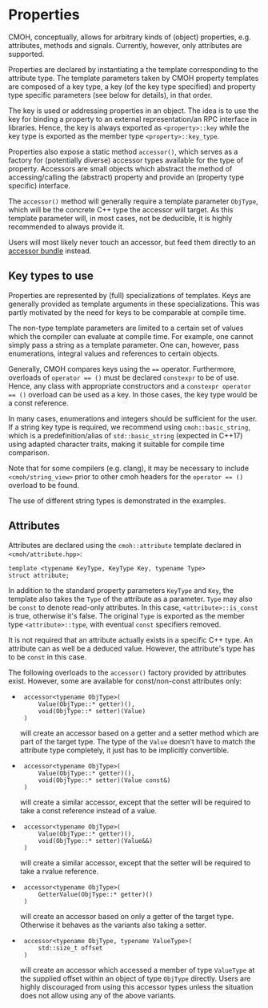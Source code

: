 Properties
==========

CMOH, conceptually, allows for arbitrary kinds of (object) properties,
e.g. attributes, methods and signals. Currently, however, only attributes are
supported.

Properties are declared by instantiating a the template corresponding to the
attribute type. The template parameters taken by CMOH property templates are
composed of a key type, a key (of the key type specified) and property type
specific parameters (see below for details), in that order.

The key is used or addressing properties in an object. The idea is to use the
key for binding a property to an external representation/an RPC interface in
libraries. Hence, the key is always exported as `<property>::key` while the key
type is exported as the member type `<property>::key_type`.

Properties also expose a static method `accessor()`, which serves as a factory
for (potentially diverse) accessor types available for the type of property.
Accessors are small objects which abstract the method of accessing/calling the
(abstract) property and provide an (property type specific) interface.

The `accessor()` method will generally require a template parameter `ObjType`,
which will be the concrete C++ type the accessor will target. As this template
parameter will, in most cases, not be deducible, it is highly recommended to
always provide it.

Users will most likely never touch an accessor, but feed them directly to an
[accessor bundle](AccessorBundle.md) instead.


Key types to use
----------------

Properties are represented by (full) specializations of templates. Keys are
generally provided as template arguments in these specializations. This was
partly motivated by the need for keys to be comparable at compile time.

The non-type template parameters are limited to a certain set of values which
the compiler can evaluate at compile time. For example, one cannot simply pass
a string as a template parameter. One can, however, pass enumerations, integral
values and references to certain objects.

Generally, CMOH compares keys using the `==` operator. Furthermore, overloads of
`operator == ()` must be declared `constexpr` to be of use. Hence, any class
with appropriate constructors and a `constexpr operator == ()` overload can be
used as a key. In those cases, the key type would be a const reference.

In many cases, enumerations and integers should be sufficient for the user.
If a string key type is required, we recommend using `cmoh::basic_string`, which
is a predefinition/alias of `std::basic_string` (expected in C++17) using
adapted character traits, making it suitable for compile time comparison.

Note that for some compilers (e.g. clang), it may be necessary to include
`<cmoh/string_view>` prior to other cmoh headers for the `operator == ()`
overload to be found.

The use of different string types is demonstrated in the examples.


Attributes
----------

Attributes are declared using the `cmoh::attribute` template declared in
`<cmoh/attribute.hpp>`:

    template <typename KeyType, KeyType Key, typename Type>
    struct attribute;

In addition to the standard property parameters `KeyType` and `Key`, the
template also takes the `Type` of the attribute as a parameter. `Type` may also
be `const` to denote read-only attributes. In this case, `<attribute>::is_const`
is true, otherwise it's false. The original `Type` is exported as the member
type `<attribute>::type`, with eventual `const` specifiers removed.

It is not required that an attribute actually exists in a specific C++ type. An
attribute can as well be a deduced value. However, the attribute's type has to
be `const` in this case.

The following overloads to the `accessor()` factory provided by attributes
exist. However, some are available for const/non-const attributes only:
 *      accessor<typename ObjType>(
            Value(ObjType::* getter)(),
            void(ObjType::* setter)(Value)
        )
    will create an accessor based on a getter and a setter method which are part
    of the target type. The type of the `Value` doesn't have to match the
    attribute type completely, it just has to be implicitly convertible.

 *      accessor<typename ObjType>(
            Value(ObjType::* getter)(),
            void(ObjType::* setter)(Value const&)
        )
    will create a similar accessor, except that the setter will be required to
    take a const reference instead of a value.

 *      accessor<typename ObjType>(
            Value(ObjType::* getter)(),
            void(ObjType::* setter)(Value&&)
        )
    will create a similar accessor, except that the setter will be required to
    take a rvalue reference.

 *      accessor<typename ObjType>(
            GetterValue(ObjType::* getter)()
        )
    will create an accessor based on only a getter of the target type. Otherwise
    it behaves as the variants also taking a setter.

 *      accessor<typename ObjType, typename ValueType>(
            std::size_t offset
        )
   will create an accessor which accessed a member of type `ValueType` at the
   supplied offset within an object of type `ObjType` directly. Users are highly
   discouraged from using this accessor types unless the situation does not
   allow using any of the above variants.


